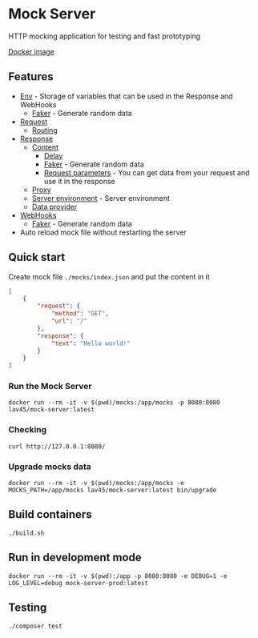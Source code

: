 # Mock Server

HTTP mocking application for testing and fast prototyping

[Docker image](https://hub.docker.com/r/lav45/mock-server)

## Features

- [Env](docs/env.md) - Storage of variables that can be used in the Response and WebHooks
    - [Faker](docs/env.md#faker) - Generate random data
- [Request](docs/request.md)
    - [Routing](docs/request.md#requesturl)
- [Response](docs/response.md)
    - [Content](docs/response/content.md)
      - [Delay](docs/response/content.md#responsedelay)
      - [Faker](docs/response/content.md#faker) - Generate random data
      - [Request parameters](docs/response/content.md#request-parameters) - You can get data from your request and use it in the response
    - [Proxy](docs/response/proxy.md)
    - [Server environment](docs/env.md#server-environment) - Server environment
    - [Data provider](docs/response/data.md)
- [WebHooks](docs/webhooks.md)
    - [Faker](docs/webhooks.md#faker) - Generate random data
- Auto reload mock file without restarting the server

## Quick start

Create mock file `./mocks/index.json` and put the content in it

```json
[
    {
        "request": {
            "method": "GET",
            "url": "/"
        },
        "response": {
            "text": "Hello world!"
        }
    }
]
```

### Run the Mock Server

```shell
docker run --rm -it -v $(pwd)/mocks:/app/mocks -p 8080:8080 lav45/mock-server:latest
```

### Checking

```shell
curl http://127.0.0.1:8080/
```

### Upgrade mocks data

```shell
docker run --rm -it -v $(pwd)/mocks:/app/mocks -e MOCKS_PATH=/app/mocks lav45/mock-server:latest bin/upgrade
```

## Build containers

```shell
./build.sh
```

## Run in development mode

```shell
docker run --rm -it -v $(pwd):/app -p 8080:8080 -e DEBUG=1 -e LOG_LEVEL=debug mock-server-prod:latest
```

## Testing

```shell
./composer test
```
